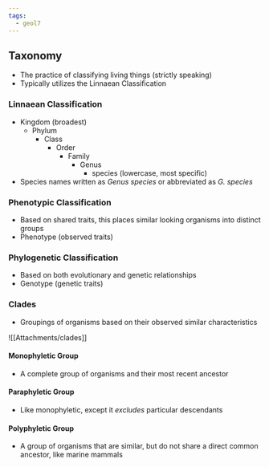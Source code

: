 ```yaml
---
tags:
  - geol7
---
```

## Taxonomy
* The practice of classifying living things (strictly speaking)
* Typically utilizes the Linnaean Classification
### Linnaean Classification
* Kingdom (broadest)
	* Phylum
		* Class
			* Order
				* Family
					* Genus
						* species (lowercase, most specific)
* Species names written as *Genus species* or abbreviated as *G. species*
### Phenotypic Classification
* Based on shared traits, this places similar looking organisms into distinct groups
* Phenotype (observed traits)
### Phylogenetic Classification
* Based on both evolutionary and genetic relationships
* Genotype (genetic traits)
### Clades
* Groupings of organisms based on their observed similar characteristics

![[Attachments/clades]]
#### Monophyletic Group
* A complete group of organisms and their most recent ancestor
#### Paraphyletic Group
* Like monophyletic, except it *excludes* particular descendants
#### Polyphyletic Group
* A group of organisms that are similar, but do not share a direct common ancestor, like marine mammals
